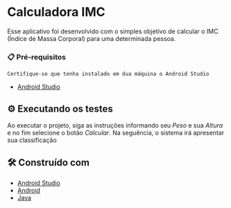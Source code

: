 # Calculadora IMC

Esse aplicativo foi desenvolvido com o simples objetivo de calcular o IMC (Índice de Massa Corporal) para uma determinada pessoa.

### 📋 Pré-requisitos

```
Certifique-se que tenha instalado em dua máquina o Android Studio
```
* [Android Studio](https://developer.android.com/studio)

## ⚙️ Executando os testes

Ao executar o projeto, siga as instruções informando seu *Peso* e sua *Altura* e no fim selecione o botão *Calcular*.
Na seguência, o sistema irá apresentar sua classificação

## 🛠️ Construído com

* [Android Studio](https://developer.android.com/studio)
* [Android](https://www.android.com/intl/pt-BR_br/)
* [Java](https://www.java.com/pt-BR/download/help/whatis_java.html)
